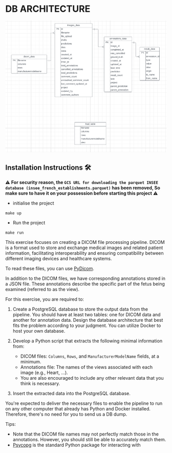 # DB ARCHITECTURE

![architechture DB.png](architechture%20DB.png)

## Installation Instructions 🛠️

⚠️ **For security reason, the `GCS URL for downloading the parquet INSEE database (insee_french_establishments.parquet)` has been removed, So make sure to have it on your possession before starting this project** ⚠️

- initialise the project
```shell
make up 
```
- Run the project 
```shell
make run
```


This exercise focuses on creating a DICOM file processing pipeline.
DICOM is a format used to store and exchange medical images and related patient information, facilitating interoperability 
and ensuring compatibility between different imaging devices and healthcare systems. 

To read these files, you can use [PyDicom](https://pydicom.github.io/pydicom/stable/old/getting_started.html#introduction).

In addition to the DICOM files, we have corresponding annotations stored in a JSON file. 
These annotations describe the specific part of the fetus being examined (referred to as the view). 

For this exercise, you are required to:

1. Create a PostgreSQL database to store the output data from the pipeline. You should have at least two tables: one for DICOM data and another for annotation data. 
   Design the database architecture that best fits the problem according to your judgment. You can utilize Docker to host your own database.

2. Develop a Python script that extracts the following minimal information from:
   - DICOM files: `Columns`, `Rows`, and `ManufacturerModelName` fields, at a minimum.
   - Annotations file: The names of the views associated with each image (e.g., Heart, ...).
   - You are also encouraged to include any other relevant data that you think is necessary.

3. Insert the extracted data into the PostgreSQL database.

You're expected to deliver the necessary files to enable the pipeline to run on any other computer that already has Python and Docker installed. 
Therefore, there's no need for you to send us a DB dump.

Tips:
  - Note that the DICOM file names may not perfectly match those in the annotations. However, you should still be able to accurately match them.
  - [Psycopg](https://www.psycopg.org/) is the standard Python package for interacting with

